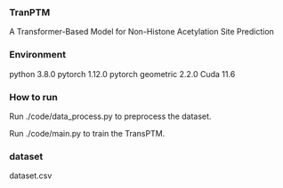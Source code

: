 ### TranPTM
A Transformer-Based Model for Non-Histone Acetylation Site Prediction

### Environment
python 3.8.0
pytorch 1.12.0
pytorch geometric 2.2.0
Cuda 11.6

### How to run
Run ./code/data_process.py to preprocess the dataset.

Run ./code/main.py to train the TransPTM.

### dataset
dataset.csv
